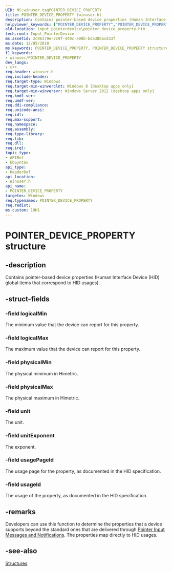 ```yaml
---
UID: NS:winuser.tagPOINTER_DEVICE_PROPERTY
title: POINTER_DEVICE_PROPERTY (winuser.h)
description: Contains pointer-based device properties (Human Interface Device (HID) global items that correspond to HID usages).helpviewer_keywords: ["POINTER_DEVICE_PROPERTY","POINTER_DEVICE_PROPERTY structure","input_pointerdevice.pointer_device_property","tagPOINTER_DEVICE_PROPERTY","unifiedinputstack.pointer_device_property","winuser/POINTER_DEVICE_PROPERTY"]
old-location: input_pointerdevice\pointer_device_property.htm
tech.root: Input_PointerDevice
ms.assetid: 2c96379e-7c9f-440c-a98b-bda38bacd33f
ms.date: 12/05/2018
ms.keywords: POINTER_DEVICE_PROPERTY, POINTER_DEVICE_PROPERTY structure, input_pointerdevice.pointer_device_property, tagPOINTER_DEVICE_PROPERTY, unifiedinputstack.pointer_device_property, winuser/POINTER_DEVICE_PROPERTY
f1_keywords:
- winuser/POINTER_DEVICE_PROPERTY
dev_langs:
- c++
req.header: winuser.h
req.include-header: 
req.target-type: Windows
req.target-min-winverclnt: Windows 8 [desktop apps only]
req.target-min-winversvr: Windows Server 2012 [desktop apps only]
req.kmdf-ver: 
req.umdf-ver: 
req.ddi-compliance: 
req.unicode-ansi: 
req.idl: 
req.max-support: 
req.namespace: 
req.assembly: 
req.type-library: 
req.lib: 
req.dll: 
req.irql: 
topic_type:
- APIRef
- kbSyntax
api_type:
- HeaderDef
api_location:
- Winuser.h
api_name:
- POINTER_DEVICE_PROPERTY
targetos: Windows
req.typenames: POINTER_DEVICE_PROPERTY
req.redist: 
ms.custom: 19H1
---
```


# POINTER_DEVICE_PROPERTY structure


## -description


Contains pointer-based device properties (Human Interface Device (HID) global items that correspond to HID usages).


## -struct-fields




### -field logicalMin

The minimum value that the device can report for this property.


### -field logicalMax

The maximum value that the device can report for this property.


### -field physicalMin

The physical minimum  in Himetric.


### -field physicalMax

The physical maximum in Himetric.


### -field unit

The unit.


### -field unitExponent

The exponent.


### -field usagePageId

The usage page for the property, as documented in the HID specification.


### -field usageId

The usage  of  the property, as documented in the HID specification.


## -remarks



Developers can use this function to determine the properties that a device supports beyond the standard ones that are delivered through <a href="https://docs.microsoft.com/previous-versions/windows/desktop/inputmsg/messages-and-notifications">Pointer Input Messages and Notifications</a>. The properties map directly to HID usages.




## -see-also




<a href="https://docs.microsoft.com/previous-versions/windows/desktop/input_pointerdevice/structures">Structures</a>
 

 

